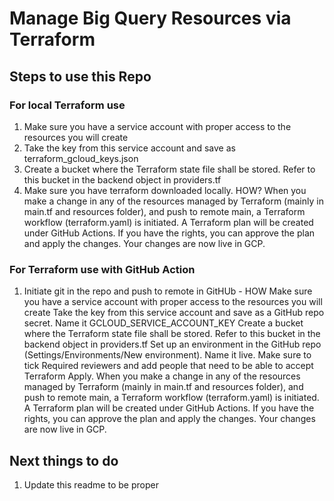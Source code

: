 # Manage Big Query Resources via Terraform

## Steps to use this Repo

### For local Terraform use
1. Make sure you have a service account with proper access to the resources you will create
2. Take the key from this service account and save as terraform_gcloud_keys.json
3. Create a bucket where the Terraform state file shall be stored. Refer to this bucket in the backend object in providers.tf
4. Make sure you have terraform downloaded locally. HOW?
When you make a change in any of the resources managed by Terraform (mainly in main.tf and resources folder), and push to remote main, a Terraform workflow (terraform.yaml) is initiated. A Terraform plan will be created under GitHub Actions. If you have the rights, you can approve the plan and apply the changes. Your changes are now live in GCP.

### For Terraform use with GitHub Action
1. Initiate git in the repo and push to remote in GitHUb - HOW
Make sure you have a service account with proper access to the resources you will create
 Take the key from this service account and save as a GitHub repo secret. Name it GCLOUD_SERVICE_ACCOUNT_KEY 
Create a bucket where the Terraform state file shall be stored. Refer to this bucket in the backend object in providers.tf
Set up an environment in the GitHub repo (Settings/Environments/New environment). Name it live. Make sure to tick Required reviewers and add people that need to be able to accept Terraform Apply.
When you make a change in any of the resources managed by Terraform (mainly in main.tf and resources folder), and push to remote main, a Terraform workflow (terraform.yaml) is initiated. A Terraform plan will be created under GitHub Actions. If you have the rights, you can approve the plan and apply the changes. Your changes are now live in GCP.


## Next things to do
1. Update this readme to be proper 
